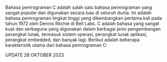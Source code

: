 Bahasa pemrograman C adalah salah satu bahasa pemrograman yang sangat populer dan digunakan secara luas di seluruh dunia. Ini adalah bahasa pemrograman tingkat tinggi yang dikembangkan pertama kali pada tahun 1972 oleh Dennis Ritchie di Bell Labs. C adalah bahasa yang sangat kuat dan serbaguna yang digunakan dalam berbagai jenis pengembangan perangkat lunak, termasuk sistem operasi, perangkat lunak aplikasi, perangkat embedded, dan banyak lagi. Berikut adalah beberapa karakteristik utama dari bahasa pemrograman C:


UPDATE 28 OKTOBER 2023